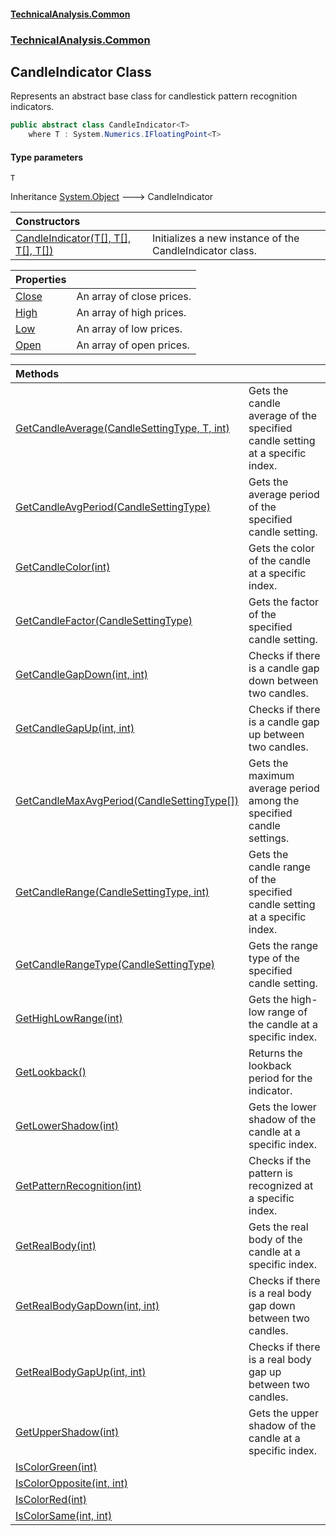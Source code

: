 #### [TechnicalAnalysis.Common](Atypical.TechnicalAnalysis.Common.md 'Atypical.TechnicalAnalysis.Common')
### [TechnicalAnalysis.Common](Atypical.TechnicalAnalysis.Common.md#TechnicalAnalysis.Common 'TechnicalAnalysis.Common')

## CandleIndicator<T> Class

Represents an abstract base class for candlestick pattern recognition indicators.

```csharp
public abstract class CandleIndicator<T>
    where T : System.Numerics.IFloatingPoint<T>
```
#### Type parameters

<a name='TechnicalAnalysis.Common.CandleIndicator_T_.T'></a>

`T`

Inheritance [System.Object](https://docs.microsoft.com/en-us/dotnet/api/System.Object 'System.Object') &#129106; CandleIndicator<T>

| Constructors | |
| :--- | :--- |
| [CandleIndicator(T[], T[], T[], T[])](CandleIndicator_T_.CandleIndicator(T[],T[],T[],T[]).md 'TechnicalAnalysis.Common.CandleIndicator<T>.CandleIndicator(T[], T[], T[], T[])') | Initializes a new instance of the CandleIndicator class. |

| Properties | |
| :--- | :--- |
| [Close](CandleIndicator_T_.Close.md 'TechnicalAnalysis.Common.CandleIndicator<T>.Close') | An array of close prices. |
| [High](CandleIndicator_T_.High.md 'TechnicalAnalysis.Common.CandleIndicator<T>.High') | An array of high prices. |
| [Low](CandleIndicator_T_.Low.md 'TechnicalAnalysis.Common.CandleIndicator<T>.Low') | An array of low prices. |
| [Open](CandleIndicator_T_.Open.md 'TechnicalAnalysis.Common.CandleIndicator<T>.Open') | An array of open prices. |

| Methods | |
| :--- | :--- |
| [GetCandleAverage(CandleSettingType, T, int)](CandleIndicator_T_.GetCandleAverage(CandleSettingType,T,int).md 'TechnicalAnalysis.Common.CandleIndicator<T>.GetCandleAverage(TechnicalAnalysis.Common.CandleSettingType, T, int)') | Gets the candle average of the specified candle setting at a specific index. |
| [GetCandleAvgPeriod(CandleSettingType)](CandleIndicator_T_.GetCandleAvgPeriod(CandleSettingType).md 'TechnicalAnalysis.Common.CandleIndicator<T>.GetCandleAvgPeriod(TechnicalAnalysis.Common.CandleSettingType)') | Gets the average period of the specified candle setting. |
| [GetCandleColor(int)](CandleIndicator_T_.GetCandleColor(int).md 'TechnicalAnalysis.Common.CandleIndicator<T>.GetCandleColor(int)') | Gets the color of the candle at a specific index. |
| [GetCandleFactor(CandleSettingType)](CandleIndicator_T_.GetCandleFactor(CandleSettingType).md 'TechnicalAnalysis.Common.CandleIndicator<T>.GetCandleFactor(TechnicalAnalysis.Common.CandleSettingType)') | Gets the factor of the specified candle setting. |
| [GetCandleGapDown(int, int)](CandleIndicator_T_.GetCandleGapDown(int,int).md 'TechnicalAnalysis.Common.CandleIndicator<T>.GetCandleGapDown(int, int)') | Checks if there is a candle gap down between two candles. |
| [GetCandleGapUp(int, int)](CandleIndicator_T_.GetCandleGapUp(int,int).md 'TechnicalAnalysis.Common.CandleIndicator<T>.GetCandleGapUp(int, int)') | Checks if there is a candle gap up between two candles. |
| [GetCandleMaxAvgPeriod(CandleSettingType[])](CandleIndicator_T_.GetCandleMaxAvgPeriod(CandleSettingType[]).md 'TechnicalAnalysis.Common.CandleIndicator<T>.GetCandleMaxAvgPeriod(TechnicalAnalysis.Common.CandleSettingType[])') | Gets the maximum average period among the specified candle settings. |
| [GetCandleRange(CandleSettingType, int)](CandleIndicator_T_.GetCandleRange(CandleSettingType,int).md 'TechnicalAnalysis.Common.CandleIndicator<T>.GetCandleRange(TechnicalAnalysis.Common.CandleSettingType, int)') | Gets the candle range of the specified candle setting at a specific index. |
| [GetCandleRangeType(CandleSettingType)](CandleIndicator_T_.GetCandleRangeType(CandleSettingType).md 'TechnicalAnalysis.Common.CandleIndicator<T>.GetCandleRangeType(TechnicalAnalysis.Common.CandleSettingType)') | Gets the range type of the specified candle setting. |
| [GetHighLowRange(int)](CandleIndicator_T_.GetHighLowRange(int).md 'TechnicalAnalysis.Common.CandleIndicator<T>.GetHighLowRange(int)') | Gets the high-low range of the candle at a specific index. |
| [GetLookback()](CandleIndicator_T_.GetLookback().md 'TechnicalAnalysis.Common.CandleIndicator<T>.GetLookback()') | Returns the lookback period for the indicator. |
| [GetLowerShadow(int)](CandleIndicator_T_.GetLowerShadow(int).md 'TechnicalAnalysis.Common.CandleIndicator<T>.GetLowerShadow(int)') | Gets the lower shadow of the candle at a specific index. |
| [GetPatternRecognition(int)](CandleIndicator_T_.GetPatternRecognition(int).md 'TechnicalAnalysis.Common.CandleIndicator<T>.GetPatternRecognition(int)') | Checks if the pattern is recognized at a specific index. |
| [GetRealBody(int)](CandleIndicator_T_.GetRealBody(int).md 'TechnicalAnalysis.Common.CandleIndicator<T>.GetRealBody(int)') | Gets the real body of the candle at a specific index. |
| [GetRealBodyGapDown(int, int)](CandleIndicator_T_.GetRealBodyGapDown(int,int).md 'TechnicalAnalysis.Common.CandleIndicator<T>.GetRealBodyGapDown(int, int)') | Checks if there is a real body gap down between two candles. |
| [GetRealBodyGapUp(int, int)](CandleIndicator_T_.GetRealBodyGapUp(int,int).md 'TechnicalAnalysis.Common.CandleIndicator<T>.GetRealBodyGapUp(int, int)') | Checks if there is a real body gap up between two candles. |
| [GetUpperShadow(int)](CandleIndicator_T_.GetUpperShadow(int).md 'TechnicalAnalysis.Common.CandleIndicator<T>.GetUpperShadow(int)') | Gets the upper shadow of the candle at a specific index. |
| [IsColorGreen(int)](CandleIndicator_T_.IsColorGreen(int).md 'TechnicalAnalysis.Common.CandleIndicator<T>.IsColorGreen(int)') | |
| [IsColorOpposite(int, int)](CandleIndicator_T_.IsColorOpposite(int,int).md 'TechnicalAnalysis.Common.CandleIndicator<T>.IsColorOpposite(int, int)') | |
| [IsColorRed(int)](CandleIndicator_T_.IsColorRed(int).md 'TechnicalAnalysis.Common.CandleIndicator<T>.IsColorRed(int)') | |
| [IsColorSame(int, int)](CandleIndicator_T_.IsColorSame(int,int).md 'TechnicalAnalysis.Common.CandleIndicator<T>.IsColorSame(int, int)') | |
